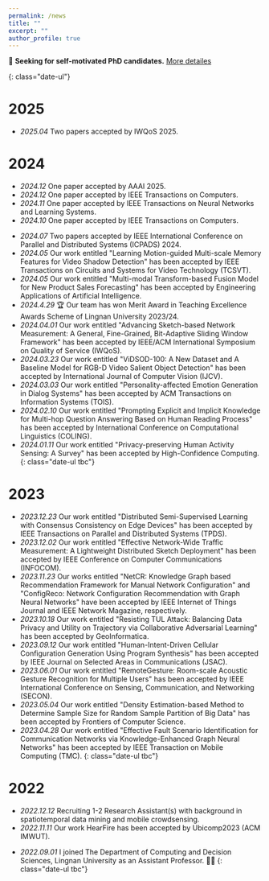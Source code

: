 ```yaml
---
permalink: /news
title: ""
excerpt: ""
author_profile: true
---
```



📌 **Seeking for self-motivated PhD candidates.** <a href="/rpgadmission.html" target="_parent">More detailes</a>

<!-- - 📌 **<em>Mathematics</em> <span class="jcrq1">JCR-Q1</span> special issue on <a href="https://www.mdpi.com/journal/mathematics/special_issues/D1EO3BX64M">Big Data Analytics for Social Good</a> is calling for paper now.**  -->
<!-- - 📌 **The International Conference on Behavioural and Social Computing (<a href="http://besc-conf.org/2024/">BESC</a>) is calling for paper now.** -->
{: class="date-ul"}
# 2025
- *2025.04* Two papers accepted by IWQoS 2025.


# 2024
- *2024.12* One paper accepted by AAAI 2025.
- *2024.12* One paper accepted by IEEE Transactions on Computers.
- *2024.11* One paper accepted by IEEE Transactions on Neural Networks and Learning Systems.
- *2024.10* One paper accepted by IEEE Transactions on Computers.
<!-- - *2024.09* One paper accepted by IEEE Open Journal of the Communications Society. -->
- *2024.07* Two papers accepted by IEEE International Conference on Parallel and Distributed Systems (ICPADS) 2024.
- *2024.05* Our work entitled "Learning Motion-guided Multi-scale Memory Features for Video Shadow Detection" has been accepted by IEEE Transactions on Circuits and Systems for Video Technology (TCSVT).
- *2024.05* Our work entitled "Multi-modal Transform-based Fusion Model for New Product Sales Forecasting" has been accepted by Engineering Applications of Artificial Intelligence. 
- *2024.4.29* 🏆 Our team has won Merit Award in Teaching Excellence Awards Scheme of Lingnan University 2023/24.
- *2024.04.01* Our work entitled "Advancing Sketch-based Network Measurement: A General, Fine-Grained, Bit-Adaptive Sliding Window Framework" has been accepted by IEEE/ACM International Symposium on Quality of Service (IWQoS). 
- *2024.03.23* Our work entitled "ViDSOD-100: A New Dataset and A Baseline Model for RGB-D Video Salient Object Detection" has been accepted by International Journal of Computer Vision (IJCV).
- *2024.03.03* Our work entitled "Personality-affected Emotion Generation in Dialog Systems" has been accepted by ACM Transactions on Information Systems (TOIS).
- *2024.02.10* Our work entitled "Prompting Explicit and Implicit Knowledge for Multi-hop Question Answering Based on Human Reading Process" has been accepted by International Conference on Computational Linguistics (COLING).
- *2024.01.11* Our work entitled "Privacy-preserving Human Activity Sensing: A Survey" has been accepted by High-Confidence Computing.
{: class="date-ul tbc"}


# 2023
- *2023.12.23* Our work entitled "Distributed Semi-Supervised Learning with Consensus Consistency on Edge Devices" has been accepted by IEEE Transactions on Parallel and Distributed Systems (TPDS).
- *2023.12.02* Our work entitled "Effective Network-Wide Traffic Measurement: A Lightweight Distributed Sketch Deployment" has been accepted by IEEE Conference on Computer Communications (INFOCOM).
- *2023.11.23* Our works entitled "NetCR: Knowledge Graph based Recommendation Framework for Manual Network Configuration" and "ConfigReco: Network Configuration Recommendation with Graph Neural Networks" have been accepted by IEEE Internet of Things Journal and IEEE Network Magazine, respectively.
- *2023.10.18* Our work entitled "Resisting TUL Attack: Balancing Data Privacy and Utility on Trajectory via Collaborative Adversarial Learning" has been accepted by GeoInformatica.
- *2023.09.12* Our work entitled "Human-Intent-Driven Cellular Configuration Generation Using Program Synthesis" has been accepted by IEEE Journal on Selected Areas in Communications (JSAC). 
- *2023.06.01* Our work entitled "RemoteGesture: Room-scale Acoustic Gesture Recognition for Multiple Users" has been accepted by IEEE International Conference on Sensing, Communication, and Networking (SECON).
- *2023.05.04* Our work entitled "Density Estimation-based Method to Determine Sample Size for Random Sample Partition of Big Data" has been accepted by Frontiers of Computer Science.
- *2023.04.28* Our work entitled "Effective Fault Scenario Identification for Communication Networks via Knowledge-Enhanced Graph Neural Networks" has been accepted by IEEE Transaction on Mobile Computing (TMC).
{: class="date-ul tbc"}


# 2022
- *2022.12.12* Recruiting 1-2 Research Assistant(s) with background in spatiotemporal data mining and mobile crowdsensing. 
- *2022.11.11* Our work HearFire has been accepted by Ubicomp2023 (ACM IMWUT).
<!-- *2022.09:* Recruiting Ph.D. students with high research potential under [Hong Kong PhD Fellowship Scheme (HKPFS)](https://cerg1.ugc.edu.hk/hkpfs/index.html). Feel free to drop me an email if you are interested. --> 
- *2022.09.01* I joined The Department of Computing and Decision Sciences, Lingnan University as an Assistant Professor. 🎉🎉 
{: class="date-ul tbc"}